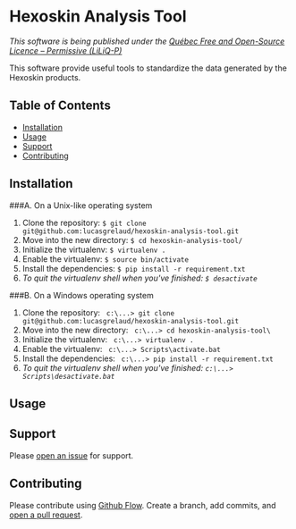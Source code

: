 # Hexoskin Analysis Tool

 _This software is being published under the [Québec Free and Open-Source Licence – Permissive (LiLiQ-P)](LICENSE.md)_ 
 
 This software provide useful tools to standardize the data generated by the Hexoskin products.

## Table of Contents

- [Installation](#installation)
- [Usage](#usage)
- [Support](#support)
- [Contributing](#contributing)

## Installation
###A. On a Unix-like operating system 
1. Clone the repository: ```$ git clone git@github.com:lucasgrelaud/hexoskin-analysis-tool.git```
2. Move into the new directory: ```$ cd hexoskin-analysis-tool/``` 
3. Initialize the virtualenv: ```$ virtualenv .```
4. Enable the virtualenv: ```$ source bin/activate```
5. Install the dependencies: ```$ pip install -r requirement.txt```
6. _To quit the virtualenv shell when you've finished: ```$ desactivate```_

###B. On a Windows operating system
1. Clone the repository: ``` c:\...> git clone git@github.com:lucasgrelaud/hexoskin-analysis-tool.git```
2. Move into the new directory: ``` c:\...> cd hexoskin-analysis-tool\``` 
3. Initialize the virtualenv: ``` c:\...> virtualenv .```
4. Enable the virtualenv: ``` c:\...> Scripts\activate.bat```
5. Install the dependencies: ``` c:\...> pip install -r requirement.txt```
6. _To quit the virtualenv shell when you've finished: ```c:\...> Scripts\desactivate.bat```_

## Usage

## Support

Please [open an issue](https://github.com/lucasgrelaud/hexoskin-analysis-tool/issues/new) for support.

## Contributing

Please contribute using [Github Flow](https://guides.github.com/introduction/flow/). Create a branch, add commits, and [open a pull request](https://github.com/lucasgrelaud/hexoskin-analysis-tool/compare/).
